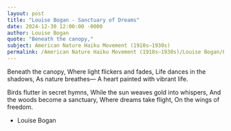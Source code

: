 ```yaml
---
layout: post
title: "Louise Bogan - Sanctuary of Dreams"
date: 2024-12-30 12:00:00 -0000
author: Louise Bogan
quote: "Beneath the canopy,"
subject: American Nature Haiku Movement (1910s–1930s)
permalink: /American Nature Haiku Movement (1910s–1930s)/Louise Bogan/Louise Bogan - Sanctuary of Dreams
---
```


Beneath the canopy,
Where light flickers and fades,
Life dances in the shadows,
As nature breathes—
A heart painted with vibrant life.

Birds flutter in secret hymns,
While the sun weaves gold into whispers,
And the woods become a sanctuary,
Where dreams take flight,
On the wings of freedom.


- Louise Bogan
